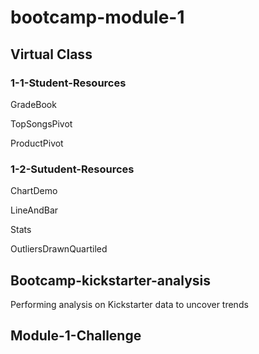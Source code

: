 # bootcamp-module-1 

## Virtual Class 

### 1-1-Student-Resources

GradeBook

TopSongsPivot

ProductPivot

### 1-2-Sutudent-Resources

ChartDemo

LineAndBar

Stats

OutliersDrawnQuartiled


## Bootcamp-kickstarter-analysis

Performing analysis on Kickstarter data to uncover trends


## Module-1-Challenge
